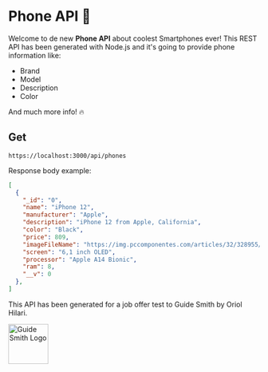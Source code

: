 # Phone API 📱


Welcome to de new **Phone API** about coolest Smartphones ever!  This REST API has been generated with Node.js and it's going to provide phone information like:

- Brand
- Model
- Description
- Color

And much more info! 🔥



## Get

```
https://localhost:3000/api/phones
```



Response body example:

```json
[
  {
    "_id": "0",
    "name": "iPhone 12",
    "manufacturer": "Apple",
    "description": "iPhone 12 from Apple, California",
    "color": "Black",
    "price": 809,
    "imageFileName": "https://img.pccomponentes.com/articles/32/328955/146-apple-iphone-12-mini-128gb-negro-libre.jpg",
    "screen": "6,1 inch OLED",
    "processor": "Apple A14 Bionic",
    "ram": 8,
    "__v": 0
  },
]
```





This API has been generated for a job offer test to Guide Smith by Oriol Hilari.

<img src="https://images.ctfassets.net/5gv1edeicqfs/bomBQDobMA6eyu4CkuYmM/6f5debe74cf1e335bb0be7e3ecbba40b/gs-logo.png" alt="Guide Smith Logo" style="height: 80px; float: left" />